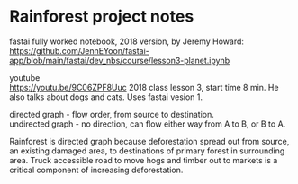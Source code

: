 # Rainforest project notes


fastai fully worked notebook, 2018 version, by Jeremy Howard:  
https://github.com/JennEYoon/fastai-app/blob/main/fastai/dev_nbs/course/lesson3-planet.ipynb

youtube  
https://youtu.be/9C06ZPF8Uuc 2018 class lesson 3, start time 8 min.
He also talks about dogs and cats.  Uses fastai vesion 1.  

directed graph - flow order, from source to destination.  
undirected graph - no direction, can flow either way from A to B, or B to A.  

Rainforest is directed graph because deforestation spread out from source, an existing damaged area, to destinations of primary forest in surrounding area.  Truck accessible road to move hogs and timber out to markets is a critical component of increasing deforestation.   


